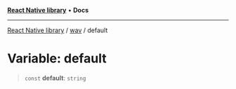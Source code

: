 [**React Native library**](../../index.md) • **Docs**

***

[React Native library](../../modules.md) / [wav](../index.md) / default

# Variable: default

> `const` **default**: `string`

